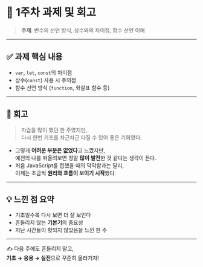 # 📖 1주차 과제 및 회고

> **주제**: 변수의 선언 방식, 상수와의 차이점, 함수 선언 이해

---

## ✅ 과제 핵심 내용

-   `var`, `let`, `const`의 차이점
-   상수(`const`) 사용 시 주의점
-   함수 선언 방식 (`function`, 화살표 함수 등)

---

## 🧠 회고

> 자습을 많이 했던 한 주였지만,  
> 다시 한번 기초를 차근차근 다질 수 있어 좋은 기회였다.

-   그렇게 **어려운 부분은 없었다**고 느꼈지만,  
    예전의 나를 떠올려보면 정말 **많이 발전**한 것 같다는 생각이 든다.
-   처음 JavaScript를 접했을 때의 막막함과는 달리,  
    이제는 조금씩 **원리와 흐름이 보이기 시작**했다.

---

## 💡 느낀 점 요약

-   기초일수록 다시 보면 더 잘 보인다
-   흔들리지 않는 **기본기**의 중요성
-   지난 시간들이 헛되지 않았음을 느낀 한 주

---

✍️ 다음 주에도 흔들리지 말고,  
**기초 → 응용 → 실전**으로 꾸준히 올라가자!
